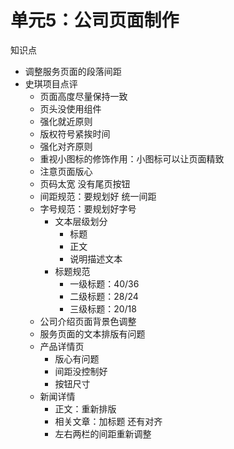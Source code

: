 # 单元5：公司页面制作

知识点

- 调整服务页面的段落间距
- 史琪项目点评
  - 页面高度尽量保持一致
  - 页头没使用组件
  - 强化就近原则
  - 版权符号紧挨时间 
  - 强化对齐原则
  - 重视小图标的修饰作用：小图标可以让页面精致
  - 注意页面版心
  - 页码太宽 没有尾页按钮
  - 间距规范：要规划好 统一间距
  - 字号规范：要规划好字号
    - 文本层级划分
      - 标题
      - 正文
      - 说明描述文本
    - 标题规范
      - 一级标题：40/36
      - 二级标题：28/24
      - 三级标题：20/18
  - 公司介绍页面背景色调整
  - 服务页面的文本排版有问题
  - 产品详情页
    - 版心有问题
    - 间距没控制好
    - 按钮尺寸
  - 新闻详情
    - 正文：重新排版
    - 相关文章：加标题  还有对齐
    - 左右两栏的间距重新调整


